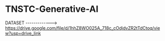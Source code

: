 # TNSTC-Generative-AI


DATASET -------------> https://drive.google.com/file/d/1hhZ8WO025A_718c_cOdjdvZR2tTdCtoq/view?usp=drive_link

